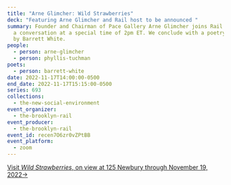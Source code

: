 ```yaml
---
title: "Arne Glimcher: Wild Strawberries"
deck: "Featuring Arne Glimcher and Rail host to be announced "
summary: Founder and Chairman of Pace Gallery Arne Glimcher joins Rail host for
  a conversation at a special time of 2pm ET. We conclude with a poetry reading
  by Barrett White.
people:
  - person: arne-glimcher
  - person: phyllis-tuchman
poets:
  - person: barrett-white
date: 2022-11-17T14:00:00-0500
end_date: 2022-11-17T15:15:00-0500
series: 693
collections:
  - the-new-social-environment
event_organizer:
  - the-brooklyn-rail
event_producer:
  - the-brooklyn-rail
event_id: recen7O6zr0vZPtBB
event_platform:
  - zoom
---
```

[](https://www.belowgrandnyc.com/schedules)[V﻿isit *Wild Strawberries*, on view at 125 Newbury through November 19, 2022→](https://www.125newbury.com/exhibitions/wild-strawberries#tab:thumbnails)